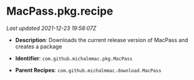 # MacPass.pkg.recipe

_Last updated 2021-12-23 19:58:07Z_

- **Description**: Downloads the current release version of MacPass and creates a package

- **Identifier**: `com.github.michalmmac.pkg.MacPass`

- **Parent Recipes**: `com.github.michalmmac.download.MacPass`